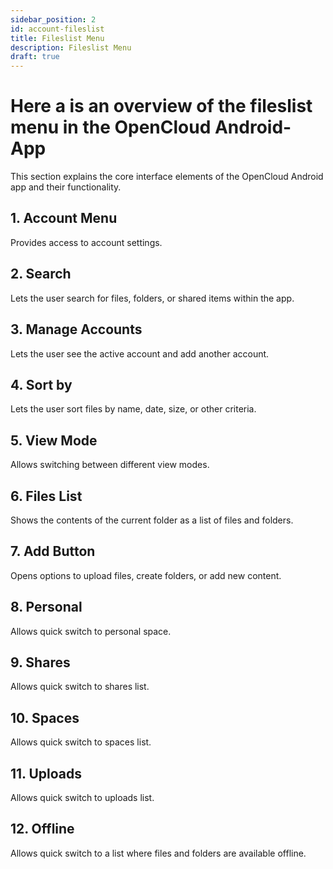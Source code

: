 ```yaml
---
sidebar_position: 2
id: account-fileslist
title: Fileslist Menu
description: Fileslist Menu
draft: true
---
```


# Here a is an overview of the fileslist menu in the OpenCloud Android-App

This section explains the core interface elements of the OpenCloud Android app and their functionality.

<!-- <img src={require("../../img/overview/fileslist.png").default} alt="Fileslist-Overview" style={{ width: '400px', marginRight: '60px' }} /> -->


## 1. Account Menu

Provides access to account settings.

## 2. Search

Lets the user search for files, folders, or shared items within the app.

## 3. Manage Accounts

Lets the user see the active account and add another account.

## 4. Sort by

Lets the user sort files by name, date, size, or other criteria.

## 5. View Mode

Allows switching between different view modes.

## 6. Files List

Shows the contents of the current folder as a list of files and folders.

## 7. Add Button

Opens options to upload files, create folders, or add new content.

## 8. Personal

Allows quick switch to personal space.

## 9. Shares

Allows quick switch to shares list.

## 10. Spaces

Allows quick switch to spaces list.

## 11. Uploads

Allows quick switch to uploads list.

## 12. Offline

Allows quick switch to a list where files and folders are available offline.
